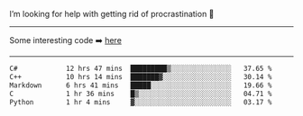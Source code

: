 I’m looking for help with getting rid of procrastination 🤔

-----

Some interesting code :arrow_right: [here](https://github.com/zhen8838/playground)

-----

<!--START_SECTION:waka-->

```txt
C#            12 hrs 47 mins  █████████▒░░░░░░░░░░░░░░░   37.65 %
C++           10 hrs 14 mins  ███████▓░░░░░░░░░░░░░░░░░   30.14 %
Markdown      6 hrs 41 mins   █████░░░░░░░░░░░░░░░░░░░░   19.66 %
C             1 hr 36 mins    █▒░░░░░░░░░░░░░░░░░░░░░░░   04.71 %
Python        1 hr 4 mins     ▓░░░░░░░░░░░░░░░░░░░░░░░░   03.17 %
```

<!--END_SECTION:waka-->

<!--
**zhen8838/zhen8838** is a ✨ _special_ ✨ repository because its `README.md` (this file) appears on your GitHub profile.

Here are some ideas to get you started:

- 🔭 I’m currently working on ...
- 🌱 I’m currently learning ...
- 👯 I’m looking to collaborate on ...
 ...
- 💬 Ask me about ...
- 📫 How to reach me: ...
- 😄 Pronouns: ...
- ⚡ Fun fact: ...
-->
